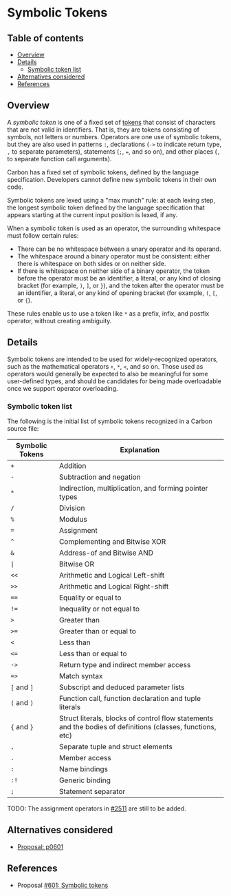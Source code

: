 # Symbolic Tokens

<!--
Part of the Carbon Language project, under the Apache License v2.0 with LLVM
Exceptions. See /LICENSE for license information.
SPDX-License-Identifier: Apache-2.0 WITH LLVM-exception
-->

<!-- toc -->

## Table of contents

-   [Overview](#overview)
-   [Details](#details)
    -   [Symbolic token list](#symbolic-token-list)
-   [Alternatives considered](#alternatives-considered)
-   [References](#references)

<!-- tocstop -->

## Overview

A _symbolic token_ is one of a fixed set of
[tokens](https://en.wikipedia.org/wiki/Lexical_analysis#Token) that consist of
characters that are not valid in identifiers. That is, they are tokens
consisting of symbols, not letters or numbers. Operators are one use of symbolic
tokens, but they are also used in patterns `:`, declarations (`->` to indicate
return type, `,` to separate parameters), statements (`;`, `=`, and so on), and
other places (`,` to separate function call arguments).

Carbon has a fixed set of symbolic tokens, defined by the language
specification. Developers cannot define new symbolic tokens in their own code.

Symbolic tokens are lexed using a "max munch" rule: at each lexing step, the
longest symbolic token defined by the language specification that appears
starting at the current input position is lexed, if any.

When a symbolic token is used as an operator, the surrounding whitespace must
follow certain rules:

-   There can be no whitespace between a unary operator and its operand.
-   The whitespace around a binary operator must be consistent: either there is
    whitespace on both sides or on neither side.
-   If there is whitespace on neither side of a binary operator, the token
    before the operator must be an identifier, a literal, or any kind of closing
    bracket (for example, `)`, `]`, or `}`), and the token after the operator
    must be an identifier, a literal, or any kind of opening bracket (for
    example, `(`, `[`, or `{`).

These rules enable us to use a token like `*` as a prefix, infix, and postfix
operator, without creating ambiguity.

## Details

Symbolic tokens are intended to be used for widely-recognized operators, such as
the mathematical operators `+`, `*`, `<`, and so on. Those used as operators
would generally be expected to also be meaningful for some user-defined types,
and should be candidates for being made overloadable once we support operator
overloading.

### Symbolic token list

The following is the initial list of symbolic tokens recognized in a Carbon
source file:

| Symbolic Tokens | Explanation                                                                                                |
| --------------- | ---------------------------------------------------------------------------------------------------------- |
| `+`             | Addition                                                                                                   |
| `-`             | Subtraction and negation                                                                                   |
| `*`             | Indirection, multiplication, and forming pointer types                                                     |
| `/`             | Division                                                                                                   |
| `%`             | Modulus                                                                                                    |
| `=`             | Assignment                                                                                                 |
| `^`             | Complementing and Bitwise XOR                                                                              |
| `&`             | Address-of and Bitwise AND                                                                                 |
| `\|`            | Bitwise OR                                                                                                 |
| `<<`            | Arithmetic and Logical Left-shift                                                                          |
| `>>`            | Arithmetic and Logical Right-shift                                                                         |
| `==`            | Equality or equal to                                                                                       |
| `!=`            | Inequality or not equal to                                                                                 |
| `>`             | Greater than                                                                                               |
| `>=`            | Greater than or equal to                                                                                   |
| `<`             | Less than                                                                                                  |
| `<=`            | Less than or equal to                                                                                      |
| `->`            | Return type and indirect member access                                                                     |
| `=>`            | Match syntax                                                                                               |
| `[` and `]`     | Subscript and deduced parameter lists                                                                      |
| `(` and `)`     | Function call, function declaration and tuple literals                                                     |
| `{` and `}`     | Struct literals, blocks of control flow statements and the bodies of definitions (classes, functions, etc) |
| `,`             | Separate tuple and struct elements                                                                         |
| `.`             | Member access                                                                                              |
| `:`             | Name bindings                                                                                              |
| `:!`            | Generic binding                                                                                            |
| `;`             | Statement separator                                                                                        |

TODO: The assignment operators in
[#2511](https://github.com/carbon-language/carbon-lang/pull/2511) are still to
be added.

## Alternatives considered

-   [Proposal: p0601](/proposals/p0601.md#alternatives-considered)

## References

-   Proposal
    [#601: Symbolic tokens](https://github.com/carbon-language/carbon-lang/pull/601)
